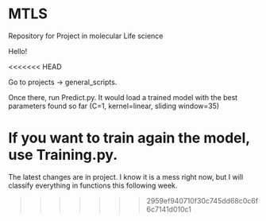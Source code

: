 # MTLS
Repository for Project in molecular Life science 

Hello!

<<<<<<< HEAD

Go to projects -> general_scripts.

Once there, run Predict.py. It would load a trained model with the best parameters found so far (C=1, kernel=linear, sliding window=35)


If you want to train again the model, use Training.py.
=======
The latest changes are in project. I know it is a mess right now, but I will classify everything in functions this following week. 
>>>>>>> 2959ef940710f30c745dd68c0c6f6c7141d010c1
